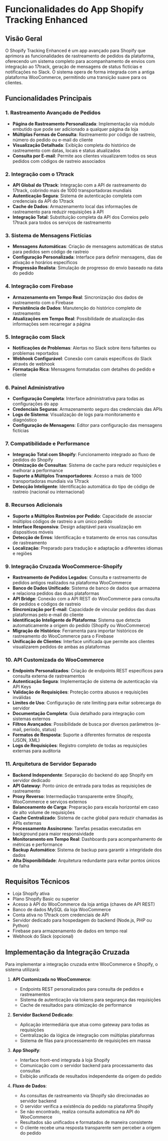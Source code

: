 # Funcionalidades do App Shopify Tracking Enhanced

## Visão Geral
O Shopify Tracking Enhanced é um app avançado para Shopify que aprimora as funcionalidades de rastreamento de pedidos da plataforma, oferecendo um sistema completo para acompanhamento de envios com integração ao 17track, geração de mensagens de status fictícias e notificações no Slack. O sistema opera de forma integrada com a antiga plataforma WooCommerce, permitindo uma transição suave para os clientes.

## Funcionalidades Principais

### 1. Rastreamento Avançado de Pedidos
- **Página de Rastreamento Personalizada**: Implementação via módulo embutido que pode ser adicionado a qualquer página da loja
- **Múltiplas Formas de Consulta**: Rastreamento por código de rastreio, número do pedido ou e-mail do cliente
- **Visualização Detalhada**: Exibição completa do histórico de rastreamento com datas, locais e status atualizados
- **Consulta por E-mail**: Permite aos clientes visualizarem todos os seus pedidos com códigos de rastreio associados

### 2. Integração com o 17track
- **API Global do 17track**: Integração com a API de rastreamento do 17track, cobrindo mais de 1000 transportadoras mundiais
- **Autenticação Segura**: Sistema de autenticação completa com credenciais da API do 17track
- **Cache de Dados**: Armazenamento local das informações de rastreamento para reduzir requisições à API
- **Integração Total**: Substituição completa da API dos Correios pelo 17track para todos os serviços de rastreamento

### 3. Sistema de Mensagens Fictícias
- **Mensagens Automáticas**: Criação de mensagens automáticas de status para pedidos sem código de rastreio
- **Configuração Personalizada**: Interface para definir mensagens, dias de ativação e horários específicos
- **Progressão Realista**: Simulação de progresso do envio baseado na data do pedido

### 4. Integração com Firebase
- **Armazenamento em Tempo Real**: Sincronização dos dados de rastreamento com o Firebase
- **Persistência de Dados**: Manutenção do histórico completo de rastreamento
- **Atualizações em Tempo Real**: Possibilidade de atualização das informações sem recarregar a página

### 5. Integração com Slack
- **Notificações de Problemas**: Alertas no Slack sobre itens faltantes ou problemas reportados
- **Webhook Configurável**: Conexão com canais específicos do Slack através de webhook
- **Formatação Rica**: Mensagens formatadas com detalhes do pedido e cliente

### 6. Painel Administrativo
- **Configuração Completa**: Interface administrativa para todas as configurações do app
- **Credenciais Seguras**: Armazenamento seguro das credenciais das APIs
- **Logs de Sistema**: Visualização de logs para monitoramento e diagnóstico
- **Configuração de Mensagens**: Editor para configuração das mensagens fictícias

### 7. Compatibilidade e Performance
- **Integração Total com Shopify**: Funcionamento integrado ao fluxo de pedidos do Shopify
- **Otimização de Consultas**: Sistema de cache para reduzir requisições e melhorar a performance
- **Suporte a Múltiplos Transportadores**: Acesso a mais de 1000 transportadoras mundiais via 17track
- **Detecção Inteligente**: Identificação automática do tipo de código de rastreio (nacional ou internacional)

### 8. Recursos Adicionais
- **Suporte a Múltiplos Rastreios por Pedido**: Capacidade de associar múltiplos códigos de rastreio a um único pedido
- **Interface Responsiva**: Design adaptável para visualização em dispositivos móveis
- **Detecção de Erros**: Identificação e tratamento de erros nas consultas de rastreamento
- **Localização**: Preparado para tradução e adaptação a diferentes idiomas e regiões

### 9. Integração Cruzada WooCommerce-Shopify
- **Rastreamento de Pedidos Legados**: Consulta e rastreamento de pedidos antigos realizados na plataforma WooCommerce
- **Banco de Dados Unificado**: Sistema de banco de dados que armazena e relaciona pedidos das duas plataformas
- **API Bridge**: Conexão com a API REST do WooCommerce para consulta de pedidos e códigos de rastreio
- **Sincronização por E-mail**: Capacidade de vincular pedidos das duas plataformas pelo e-mail do cliente
- **Identificação Inteligente de Plataforma**: Sistema que detecta automaticamente a origem do pedido (Shopify ou WooCommerce)
- **Migração de Histórico**: Ferramenta para importar históricos de rastreamento do WooCommerce para o Firebase
- **Unificação de Clientes**: Interface unificada que permite aos clientes visualizarem pedidos de ambas as plataformas

### 10. API Customizada do WooCommerce
- **Endpoints Personalizados**: Criação de endpoints REST específicos para consulta externa de rastreamentos
- **Autenticação Segura**: Implementação de sistema de autenticação via API Keys
- **Validação de Requisições**: Proteção contra abusos e requisições inválidas
- **Limites de Uso**: Configuração de rate limiting para evitar sobrecarga do servidor
- **Documentação Completa**: Guia detalhado para integração com sistemas externos
- **Filtros Avançados**: Possibilidade de busca por diversos parâmetros (e-mail, período, status)
- **Formatos de Resposta**: Suporte a diferentes formatos de resposta (JSON, XML)
- **Logs de Requisições**: Registro completo de todas as requisições externas para auditoria

### 11. Arquitetura de Servidor Separado
- **Backend Independente**: Separação do backend do app Shopify em servidor dedicado
- **API Gateway**: Ponto único de entrada para todas as requisições de rastreamento
- **Proxy Reverso**: Intermediação transparente entre Shopify, WooCommerce e serviços externos
- **Balanceamento de Carga**: Preparação para escala horizontal em caso de alto volume de requisições
- **Cache Centralizado**: Sistema de cache global para reduzir chamadas às APIs externas
- **Processamento Assíncrono**: Tarefas pesadas executadas em background para maior responsividade
- **Monitoramento em Tempo Real**: Dashboards para acompanhamento de métricas e performance
- **Backup Automático**: Sistema de backup para garantir a integridade dos dados
- **Alta Disponibilidade**: Arquitetura redundante para evitar pontos únicos de falha

## Requisitos Técnicos
- Loja Shopify ativa
- Plano Shopify Basic ou superior
- Acesso à API do WooCommerce da loja antiga (chaves de API REST)
- Banco de dados MySQL da loja WooCommerce
- Conta ativa no 17track com credenciais de API
- Servidor dedicado para hospedagem do backend (Node.js, PHP ou Python)
- Firebase para armazenamento de dados em tempo real
- Webhook do Slack (opcional)

## Implementação da Integração Cruzada

Para implementar a integração cruzada entre WooCommerce e Shopify, o sistema utilizará:

1. **API Customizada no WooCommerce**: 
   - Endpoints REST personalizados para consulta de pedidos e rastreamentos
   - Sistema de autenticação via tokens para segurança das requisições
   - Cache de resultados para otimização de performance

2. **Servidor Backend Dedicado**:
   - Aplicação intermediária que atua como gateway para todas as requisições
   - Centralização da lógica de integração com múltiplas plataformas
   - Sistema de filas para processamento de requisições em massa

3. **App Shopify**:
   - Interface front-end integrada à loja Shopify
   - Comunicação com o servidor backend para processamento das consultas
   - Exibição unificada de resultados independente da origem do pedido

4. **Fluxo de Dados**:
   - As consultas de rastreamento via Shopify são direcionadas ao servidor backend
   - O servidor verifica a existência do pedido na plataforma Shopify
   - Se não encontrado, realiza consulta automática na API do WooCommerce
   - Resultados são unificados e formatados de maneira consistente
   - O cliente recebe uma resposta transparente sem perceber a origem do pedido
